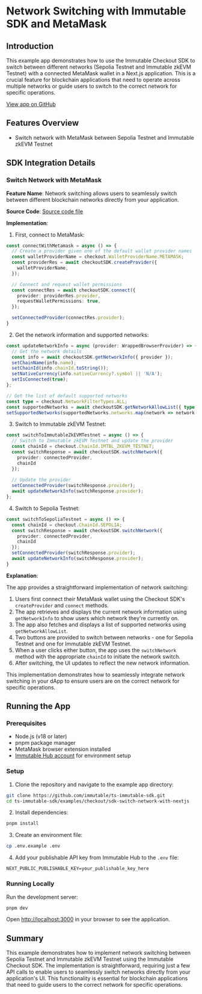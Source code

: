 # Network Switching with Immutable SDK and MetaMask

## Introduction
This example app demonstrates how to use the Immutable Checkout SDK to switch between different networks (Sepolia Testnet and Immutable zkEVM Testnet) with a connected MetaMask wallet in a Next.js application. This is a crucial feature for blockchain applications that need to operate across multiple networks or guide users to switch to the correct network for specific operations.

[View app on GitHub](https://github.com/immutable/ts-immutable-sdk/tree/main/examples/checkout/sdk-switch-network-with-nextjs)

## Features Overview
- Switch network with MetaMask between Sepolia Testnet and Immutable zkEVM Testnet

## SDK Integration Details

### Switch Network with MetaMask
**Feature Name**: Network switching allows users to seamlessly switch between different blockchain networks directly from your application.

**Source Code**: [Source code file](https://github.com/immutable/ts-immutable-sdk/blob/main/examples/checkout/sdk-switch-network-with-nextjs/src/app/switch-with-metamask/page.tsx)

**Implementation**:

1. First, connect to MetaMask:
```typescript
const connectWithMetamask = async () => {
  // Create a provider given one of the default wallet provider names
  const walletProviderName = checkout.WalletProviderName.METAMASK;
  const providerRes = await checkoutSDK.createProvider({
    walletProviderName,
  });

  // Connect and request wallet permissions
  const connectRes = await checkoutSDK.connect({
    provider: providerRes.provider,
    requestWalletPermissions: true,
  });

  setConnectedProvider(connectRes.provider);
}
```

2. Get the network information and supported networks:
```typescript
const updateNetworkInfo = async (provider: WrappedBrowserProvider) => {
  // Get the network details
  const info = await checkoutSDK.getNetworkInfo({ provider });
  setChainName(info.name);
  setChainId(info.chainId.toString());
  setNativeCurrency(info.nativeCurrency?.symbol || 'N/A');
  setIsConnected(true);
};

// Get the list of default supported networks
const type = checkout.NetworkFilterTypes.ALL;
const supportedNetworks = await checkoutSDK.getNetworkAllowList({ type });
setSupportedNetworks(supportedNetworks.networks.map(network => network.name));
```

3. Switch to Immutable zkEVM Testnet:
```typescript
const switchToImmutableZkEVMTestnet = async () => {
  // Switch to Immutable zkEVM Testnet and update the provider
  const chainId = checkout.ChainId.IMTBL_ZKEVM_TESTNET;
  const switchResponse = await checkoutSDK.switchNetwork({ 
    provider: connectedProvider, 
    chainId 
  });
  
  // Update the provider
  setConnectedProvider(switchResponse.provider);
  await updateNetworkInfo(switchResponse.provider);
};
```

4. Switch to Sepolia Testnet:
```typescript
const switchToSepoliaTestnet = async () => {
  const chainId = checkout.ChainId.SEPOLIA;
  const switchResponse = await checkoutSDK.switchNetwork({ 
    provider: connectedProvider, 
    chainId 
  });
  setConnectedProvider(switchResponse.provider);
  await updateNetworkInfo(switchResponse.provider);
}
```

**Explanation**:

The app provides a straightforward implementation of network switching:

1. Users first connect their MetaMask wallet using the Checkout SDK's `createProvider` and `connect` methods.
2. The app retrieves and displays the current network information using `getNetworkInfo` to show users which network they're currently on.
3. The app also fetches and displays a list of supported networks using `getNetworkAllowList`.
4. Two buttons are provided to switch between networks - one for Sepolia Testnet and one for Immutable zkEVM Testnet.
5. When a user clicks either button, the app uses the `switchNetwork` method with the appropriate `chainId` to initiate the network switch.
6. After switching, the UI updates to reflect the new network information.

This implementation demonstrates how to seamlessly integrate network switching in your dApp to ensure users are on the correct network for specific operations.

## Running the App

### Prerequisites
- Node.js (v18 or later)
- pnpm package manager
- MetaMask browser extension installed
- [Immutable Hub account](https://hub.immutable.com/) for environment setup

### Setup
1. Clone the repository and navigate to the example app directory:
```bash
git clone https://github.com/immutable/ts-immutable-sdk.git
cd ts-immutable-sdk/examples/checkout/sdk-switch-network-with-nextjs
```

2. Install dependencies:
```bash
pnpm install
```

3. Create an environment file:
```bash
cp .env.example .env
```

4. Add your publishable API key from Immutable Hub to the `.env` file:
```
NEXT_PUBLIC_PUBLISHABLE_KEY=your_publishable_key_here
```

### Running Locally
Run the development server:
```bash
pnpm dev
```

Open [http://localhost:3000](http://localhost:3000) in your browser to see the application.

## Summary
This example demonstrates how to implement network switching between Sepolia Testnet and Immutable zkEVM Testnet using the Immutable Checkout SDK. The implementation is straightforward, requiring just a few API calls to enable users to seamlessly switch networks directly from your application's UI. This functionality is essential for blockchain applications that need to guide users to the correct network for specific operations. 